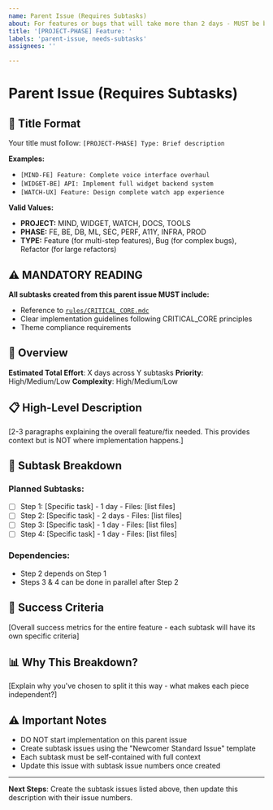 ```yaml
---
name: Parent Issue (Requires Subtasks)
about: For features or bugs that will take more than 2 days - MUST be broken into subtasks
title: '[PROJECT-PHASE] Feature: '
labels: 'parent-issue, needs-subtasks'
assignees: ''

---
```


<!-- 
⚠️ MANDATORY: This template is for PARENT issues only!
If your task can be completed in 1-2 days, use the "Newcomer Standard Issue" template instead.
Parent issues MUST be broken down into subtasks before work begins.
-->

# Parent Issue (Requires Subtasks)

## 📝 Title Format
Your title must follow: `[PROJECT-PHASE] Type: Brief description`

**Examples:**
- `[MIND-FE] Feature: Complete voice interface overhaul`
- `[WIDGET-BE] API: Implement full widget backend system`
- `[WATCH-UX] Feature: Design complete watch app experience`

**Valid Values:**
- **PROJECT:** MIND, WIDGET, WATCH, DOCS, TOOLS
- **PHASE:** FE, BE, DB, ML, SEC, PERF, A11Y, INFRA, PROD
- **TYPE:** Feature (for multi-step features), Bug (for complex bugs), Refactor (for large refactors)

## ⚠️ MANDATORY READING
**All subtasks created from this parent issue MUST include:**
- Reference to [`rules/CRITICAL_CORE.mdc`](/rules/CRITICAL_CORE.mdc)
- Clear implementation guidelines following CRITICAL_CORE principles
- Theme compliance requirements

## 🎯 Overview
**Estimated Total Effort**: X days across Y subtasks
**Priority**: High/Medium/Low
**Complexity**: High/Medium/Low

## 📋 High-Level Description
[2-3 paragraphs explaining the overall feature/fix needed. This provides context but is NOT where implementation happens.]

## 🔨 Subtask Breakdown

<!-- 
MANDATORY: Break this down into 1-2 day subtasks.
Each subtask must modify different files to enable parallel work.
-->

### Planned Subtasks:
- [ ] Step 1: [Specific task] - 1 day - Files: [list files]
- [ ] Step 2: [Specific task] - 2 days - Files: [list files]  
- [ ] Step 3: [Specific task] - 1 day - Files: [list files]
- [ ] Step 4: [Specific task] - 1 day - Files: [list files]

### Dependencies:
- Step 2 depends on Step 1
- Steps 3 & 4 can be done in parallel after Step 2

## 🎯 Success Criteria
[Overall success metrics for the entire feature - each subtask will have its own specific criteria]

## 📊 Why This Breakdown?
[Explain why you've chosen to split it this way - what makes each piece independent?]

## ⚠️ Important Notes
- DO NOT start implementation on this parent issue
- Create subtask issues using the "Newcomer Standard Issue" template
- Each subtask must be self-contained with full context
- Update this issue with subtask issue numbers once created

---

**Next Steps**: Create the subtask issues listed above, then update this description with their issue numbers.